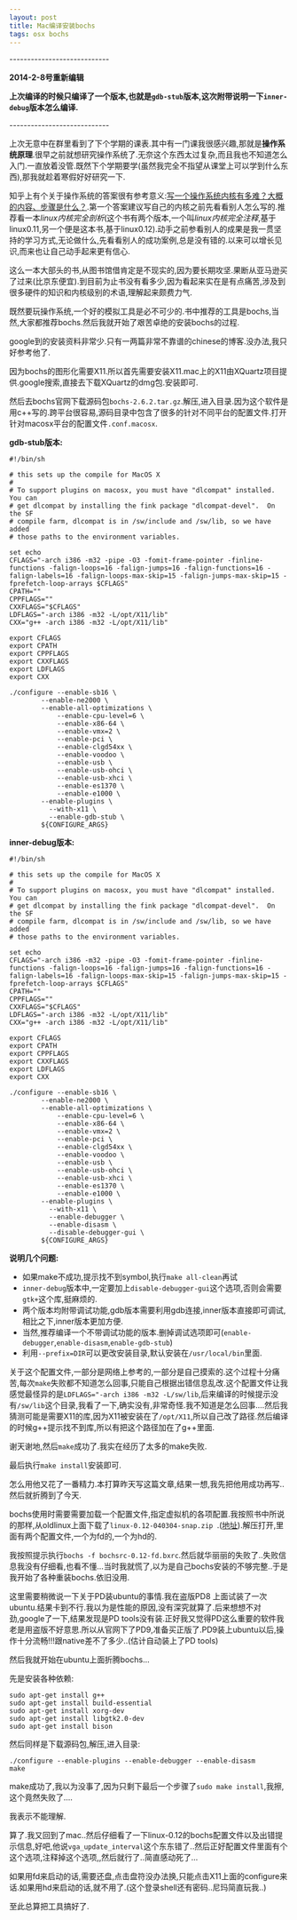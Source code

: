 ```yaml
---
layout: post
title: Mac编译安装bochs
tags: osx bochs 
---
```


\-\-\-\-\-\-\-\-\-\-\-\-\-\-\-\-\-\-\-\-\-\-\-\-\-\-\-\-

**2014-2-8号重新编辑**

**上次编译的时候只编译了一个版本,也就是`gdb-stub`版本,这次附带说明一下`inner-debug`版本怎么编译.**

\-\-\-\-\-\-\-\-\-\-\-\-\-\-\-\-\-\-\-\-\-\-\-\-\-\-\-\-


上次无意中在群里看到了下个学期的课表.其中有一门课我很感兴趣,那就是**操作系统原理**.很早之前就想研究操作系统了.无奈这个东西太过复杂,而且我也不知道怎么入门.一直放着没管.既然下个学期要学(虽然我完全不指望从课堂上可以学到什么东西),那我就趁着寒假好好研究一下.

知乎上有个关于操作系统的答案很有参考意义:[写一个操作系统内核有多难？大概的内容、步骤是什么？](http://www.zhihu.com/question/22463820).第一个答案建议写自己的内核之前先看看别人怎么写的.推荐看一本*linux内核完全剖析*(这个书有两个版本,一个叫*linux内核完全注释*,基于linux0.11,另一个便是这本书,基于linux0.12).动手之前参看别人的成果是我一贯坚持的学习方式,无论做什么,先看看别人的成功案例,总是没有错的.以来可以增长见识,而来也让自己动手起来更有信心.



这么一本大部头的书,从图书馆借肯定是不现实的,因为要长期攻坚.果断从亚马逊买了过来(比京东便宜).到目前为止书没有看多少,因为看起来实在是有点痛苦,涉及到很多硬件的知识和内核级别的术语,理解起来颇费力气.

既然要玩操作系统,一个好的模拟工具是必不可少的.书中推荐的工具是bochs,当然,大家都推荐bochs.然后我就开始了艰苦卓绝的安装bochs的过程.

google到的安装资料非常少.只有一两篇非常不靠谱的chinese的博客.没办法,我只好参考他了.

因为bochs的图形化需要X11.所以首先需要安装X11.mac上的X11由XQuartz项目提供.google搜索,直接去下载XQuartz的dmg包.安装即可.

然后去bochs官网下载源码包`bochs-2.6.2.tar.gz`.解压,进入目录.因为这个软件是用c++写的.跨平台很容易,源码目录中包含了很多的针对不同平台的配置文件.打开针对macosx平台的配置文件`.conf.macosx`.

**gdb-stub版本:**

```
#!/bin/sh

# this sets up the compile for MacOS X
#
# To support plugins on macosx, you must have "dlcompat" installed.  You can
# get dlcompat by installing the fink package "dlcompat-devel".  On the SF
# compile farm, dlcompat is in /sw/include and /sw/lib, so we have added
# those paths to the environment variables.

set echo
CFLAGS="-arch i386 -m32 -pipe -O3 -fomit-frame-pointer -finline-functions -falign-loops=16 -falign-jumps=16 -falign-functions=16 -falign-labels=16 -falign-loops-max-skip=15 -falign-jumps-max-skip=15 -fprefetch-loop-arrays $CFLAGS"
CPATH=""
CPPFLAGS=""
CXXFLAGS="$CFLAGS"
LDFLAGS="-arch i386 -m32 -L/opt/X11/lib"
CXX="g++ -arch i386 -m32 -L/opt/X11/lib"

export CFLAGS
export CPATH
export CPPFLAGS
export CXXFLAGS
export LDFLAGS
export CXX

./configure --enable-sb16 \
	    --enable-ne2000 \
	    --enable-all-optimizations \
            --enable-cpu-level=6 \
            --enable-x86-64 \
            --enable-vmx=2 \
            --enable-pci \
            --enable-clgd54xx \
            --enable-voodoo \
            --enable-usb \
            --enable-usb-ohci \
            --enable-usb-xhci \
            --enable-es1370 \
            --enable-e1000 \
	    --enable-plugins \
          --with-x11 \
          --enable-gdb-stub \
	    ${CONFIGURE_ARGS}
```


**inner-debug版本:**

```
#!/bin/sh

# this sets up the compile for MacOS X
#
# To support plugins on macosx, you must have "dlcompat" installed.  You can
# get dlcompat by installing the fink package "dlcompat-devel".  On the SF
# compile farm, dlcompat is in /sw/include and /sw/lib, so we have added
# those paths to the environment variables.

set echo
CFLAGS="-arch i386 -m32 -pipe -O3 -fomit-frame-pointer -finline-functions -falign-loops=16 -falign-jumps=16 -falign-functions=16 -falign-labels=16 -falign-loops-max-skip=15 -falign-jumps-max-skip=15 -fprefetch-loop-arrays $CFLAGS"
CPATH=""
CPPFLAGS=""
CXXFLAGS="$CFLAGS"
LDFLAGS="-arch i386 -m32 -L/opt/X11/lib"
CXX="g++ -arch i386 -m32 -L/opt/X11/lib"

export CFLAGS
export CPATH
export CPPFLAGS
export CXXFLAGS
export LDFLAGS
export CXX

./configure --enable-sb16 \
	    --enable-ne2000 \
	    --enable-all-optimizations \
            --enable-cpu-level=6 \
            --enable-x86-64 \
            --enable-vmx=2 \
            --enable-pci \
            --enable-clgd54xx \
            --enable-voodoo \
            --enable-usb \
            --enable-usb-ohci \
            --enable-usb-xhci \
            --enable-es1370 \
            --enable-e1000 \
	    --enable-plugins \
          --with-x11 \
          --enable-debugger \
          --enable-disasm \
          --disable-debugger-gui \
	    ${CONFIGURE_ARGS}
```

**说明几个问题:**

- 如果make不成功,提示找不到symbol,执行`make all-clean`再试
- `inner-debug`版本中,一定要加上`disable-debugger-gui`这个选项,否则会需要`gtk+`这个库,挺麻烦的.
- 两个版本均附带调试功能,gdb版本需要利用gdb连接,inner版本直接即可调试,相比之下,inner版本更加方便.
- 当然,推荐编译一个不带调试功能的版本.删掉调试选项即可(`enable-debugger`,`enable-disasm`,`enable-gdb-stub`)
- 利用`--prefix=DIR`可以更改安装目录,默认安装在`/usr/local/bin`里面.



关于这个配置文件,一部分是网络上参考的,一部分是自己摸索的.这个过程十分痛苦,每次`make`失败都不知道怎么回事,只能自己根据出错信息乱改.这个配置文件让我感觉最怪异的是`LDFLAGS="-arch i386 -m32 -L/sw/lib`,后来编译的时候提示没有`/sw/lib`这个目录,我看了一下,确实没有,非常奇怪.我不知道是怎么回事....然后我猜测可能是需要X11的库,因为X11被安装在了`/opt/X11`,所以自己改了路径.然后编译的时候g++提示找不到库,所以有把这个路径加在了g++里面.

谢天谢地,然后`make`成功了.我实在经历了太多的make失败.

最后执行`make install`安装即可.

怎么用他又花了一番精力.本打算昨天写这篇文章,结果一想,我先把他用成功再写..然后就折腾到了今天.

bochs使用时需要需要加载一个配置文件,指定虚拟机的各项配置.我按照书中所说的那样,从oldlinux上面下载了`linux-0.12-040304-snap.zip `.([地址](http://oldlinux.org/Linux.old/bochs-images/)).解压打开,里面有两个配置文件,一个为fd的,一个为hd的.

我按照提示执行`bochs -f bochsrc-0.12-fd.bxrc`.然后就华丽丽的失败了..失败信息我没有仔细看,也看不懂...当时我就慌了,以为是自己bochs安装的不够完整..于是我开始了各种重装bochs.依旧没用.

这里需要稍微说一下关于PD装ubuntu的事情.我在盗版PD8 上面试装了一次ubuntu.结果卡到不行.我以为是性能的原因,没有深究就算了.后来想想不对劲,google了一下,结果发现是PD tools没有装.正好我又觉得PD这么重要的软件我老是用盗版不好意思.所以从官网下了PD9,准备买正版了.PD9装上ubuntu以后,操作十分流畅!!!跟native差不了多少..(估计自动装上了PD tools)

然后我就开始在ubuntu上面折腾bochs...

先是安装各种依赖:

```
sudo apt-get install g++
sudo apt-get install build-essential
sudo apt-get install xorg-dev
sudo apt-get install libgtk2.0-dev
sudo apt-get install bison
```

然后同样是下载源码包,解压,进入目录:

```
./configure --enable-plugins --enable-debugger --enable-disasm
make
```

make成功了,我以为没事了,因为只剩下最后一个步骤了``` sudo make install ```,我擦,这个竟然失败了....

我表示不能理解.

算了.我又回到了mac..然后仔细看了一下linux-0.12的bochs配置文件以及出错提示信息,好吧,他说`vga_update_interval`这个东东错了..然后正好配置文件里面有个这个选项,注释掉这个选项,,然后就行了..简直感动死了...

如果用fd来启动的话,需要还盘,点击盘符没办法换,只能点击X11上面的configure来话.如果用hd来启动的话,就不用了.(这个登录shell还有密码..尼玛简直玩我..)

至此总算把工具搞好了.





